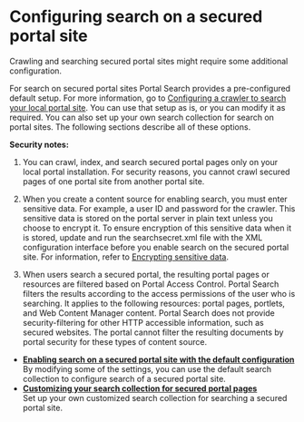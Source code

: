 # Configuring search on a secured portal site

Crawling and searching secured portal sites might require some additional configuration.

For search on secured portal sites Portal Search provides a pre-configured default setup. For more information, go to [Configuring a crawler to search your local portal site](../srccrwlindxsite.md). You can use that setup as is, or you can modify it as required. You can also set up your own search collection for search on portal sites. The following sections describe all of these options.

**Security notes:**

1.  You can crawl, index, and search secured portal pages only on your local portal installation. For security reasons, you cannot crawl secured pages of one portal site from another portal site.
2.  When you create a content source for enabling search, you must enter sensitive data. For example, a user ID and password for the crawler. This sensitive data is stored on the portal server in plain text unless you choose to encrypt it. To ensure encryption of this sensitive data when it is stored, update and run the searchsecret.xml file with the XML configuration interface before you enable search on the secured portal site. For information, refer to [Encrypting sensitive data](../../planning_portal_search/security_considerations/srtencrpsnstdt.md).

3.  When users search a secured portal, the resulting portal pages or resources are filtered based on Portal Access Control. Portal Search filters the results according to the access permissions of the user who is searching. It applies to the following resources: portal pages, portlets, and Web Content Manager content. Portal Search does not provide security-filtering for other HTTP accessible information, such as secured websites. The portal cannot filter the resulting documents by portal security for these types of content source.


-   **[Enabling search on a secured portal site with the default configuration](srtsrchsecursite.md)**  
By modifying some of the settings, you can use the default search collection to configure search of a secured portal site.
-   **[Customizing your search collection for secured portal pages](srtconfgownsrchsec.md)**  
Set up your own customized search collection for searching a secured portal site.


